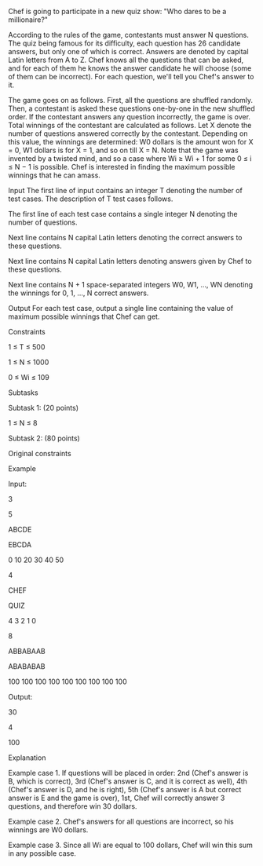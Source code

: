 Chef is going to participate in a new quiz show: "Who dares to be a millionaire?"

According to the rules of the game, contestants must answer N questions. The quiz being famous for its difficulty, each question has 26 candidate answers, but only one of which is correct. Answers are denoted by capital Latin letters from A to Z. Chef knows all the questions that can be asked, and for each of them he knows the answer candidate he will choose (some of them can be incorrect). For each question, we'll tell you Chef's answer to it.

The game goes on as follows. First, all the questions are shuffled randomly. Then, a contestant is asked these questions one-by-one in the new shuffled order. If the contestant answers any question incorrectly, the game is over. Total winnings of the contestant are calculated as follows. Let X denote the number of questions answered correctly by the contestant. Depending on this value, the winnings are determined: W0 dollars is the amount won for X = 0, W1 dollars is for X = 1, and so on till X = N. Note that the game was invented by a twisted mind, and so a case where Wi ≥ Wi + 1 for some 0 ≤ i ≤ N − 1 is possible.
Chef is interested in finding the maximum possible winnings that he can amass.

Input
The first line of input contains an integer T denoting the number of test cases. The description of T test cases follows.

The first line of each test case contains a single integer N denoting the number of questions.

Next line contains N capital Latin letters denoting the correct answers to these questions.

Next line contains N capital Latin letters denoting answers given by Chef to these questions.

Next line contains N + 1 space-separated integers W0, W1, ..., WN denoting the winnings for 0, 1, ..., N correct answers.

Output
For each test case, output a single line containing the value of maximum possible winnings that Chef can get.

Constraints

1 ≤ T ≤ 500

1 ≤ N ≤ 1000

0 ≤ Wi ≤ 109

Subtasks

Subtask 1: (20 points)

1 ≤ N ≤ 8

Subtask 2: (80 points)

Original constraints

Example

Input:

3

5

ABCDE

EBCDA

0 10 20 30 40 50

4

CHEF

QUIZ

4 3 2 1 0

8

ABBABAAB

ABABABAB

100 100 100 100 100 100 100 100 100



Output:

30

4

100



Explanation

Example case 1. If questions will be placed in order: 2nd (Chef's answer is B, which is correct), 3rd (Chef's answer is C, and 
it is correct as well), 4th (Chef's answer is D, and he is right), 5th (Chef's answer is A but correct answer is E and the 
game is over), 1st, Chef will correctly answer 3 questions, and therefore win 30 dollars.



Example case 2. Chef's answers for all questions are incorrect, so his winnings are W0 dollars.



Example case 3. Since all Wi are equal to 100 dollars, Chef will win this sum in any possible case.

